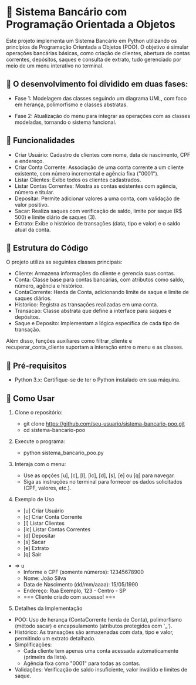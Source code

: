 # 🏦 Sistema Bancário com Programação Orientada a Objetos

Este projeto implementa um Sistema Bancário em Python utilizando os princípios de Programação Orientada a Objetos (POO). O objetivo é simular operações bancárias básicas, como criação de clientes, abertura de contas correntes, depósitos, saques e consulta de extrato, tudo gerenciado por meio de um menu interativo no terminal.

## 🥬 O desenvolvimento foi dividido em duas fases:

- Fase 1: Modelagem das classes seguindo um diagrama UML, com foco em herança, polimorfismo e classes abstratas.

- Fase 2: Atualização do menu para integrar as operações com as classes modeladas, tornando o sistema funcional.

## 🥬 Funcionalidades

- Criar Usuário: Cadastro de clientes com nome, data de nascimento, CPF e endereço.
- Criar Conta Corrente: Associação de uma conta corrente a um cliente existente, com número incremental e agência fixa ("0001").
- Listar Clientes: Exibe todos os clientes cadastrados.
- Listar Contas Correntes: Mostra as contas existentes com agência, número e titular.
- Depositar: Permite adicionar valores a uma conta, com validação de valor positivo.
- Sacar: Realiza saques com verificação de saldo, limite por saque (R$ 500) e limite diário de saques (3).
- Extrato: Exibe o histórico de transações (data, tipo e valor) e o saldo atual da conta.

## 🥬 Estrutura do Código
O projeto utiliza as seguintes classes principais:

- Cliente: Armazena informações do cliente e gerencia suas contas.
- Conta: Classe base para contas bancárias, com atributos como saldo, número, agência e histórico.
- ContaCorrente: Herda de Conta, adicionando limite de saque e limite de saques diários.
- Historico: Registra as transações realizadas em uma conta.
- Transacao: Classe abstrata que define a interface para saques e depósitos.
- Saque e Deposito: Implementam a lógica específica de cada tipo de transação.

Além disso, funções auxiliares como filtrar_cliente e recuperar_conta_cliente suportam a interação entre o menu e as classes.

## 🥬 Pré-requisitos

- Python 3.x: Certifique-se de ter o Python instalado em sua máquina.

## 🥬 Como Usar

1. Clone o repositório:
    - git clone https://github.com/seu-usuario/sistema-bancario-poo.git
    - cd sistema-bancario-poo

2. Execute o programa:
    - python sistema_bancario_poo.py

3. Interaja com o menu:
    - Use as opções [u], [c], [l], [lc], [d], [s], [e] ou [q] para navegar.
    - Siga as instruções no terminal para fornecer os dados solicitados (CPF, valores, etc.).

4. Exemplo de Uso

    - [u] Criar Usuário
    - [c] Criar Conta Corrente
    - [l] Listar Clientes
    - [lc] Listar Contas Correntes
    - [d] Depositar
    - [s] Sacar
    - [e] Extrato
    - [q] Sair

- => u
    - Informe o CPF (somente números): 12345678900
    - Nome: João Silva
    - Data de Nascimento (dd/mm/aaaa): 15/05/1990
    - Endereço: Rua Exemplo, 123 - Centro - SP
    - === Cliente criado com sucesso! ===

5. Detalhes da Implementação
- POO: Uso de herança (ContaCorrente herda de Conta), polimorfismo (método sacar) e encapsulamento (atributos protegidos com '_').
- Histórico: As transações são armazenadas com data, tipo e valor, permitindo um extrato detalhado.
- Simplificações:
    - Cada cliente tem apenas uma conta acessada automaticamente (primeira da lista).
    - Agência fixa como "0001" para todas as contas.
- Validações: Verificação de saldo insuficiente, valor inválido e limites de saque.
